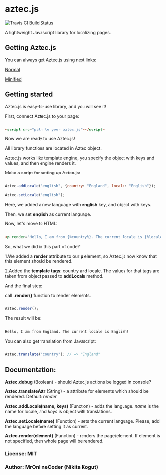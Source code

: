 # aztec.js
![Travis CI Build Status](https://travis-ci.org/MrOnlineCoder/aztec.js.svg)

A lightweight Javascript library for localizing pages.

## Getting Aztec.js

You can always get Aztec.js using next links:

[Normal](https://raw.githubusercontent.com/MrOnlineCoder/aztec.js/master/dist/normal/aztec.js)

[Minified](https://raw.githubusercontent.com/MrOnlineCoder/aztec.js/master/dist/minified/aztec.js)

## Getting started

Aztec.js is easy-to-use library, and you will see it!

First, connect Aztec.js to your page:

```html

<script src="path to your aztec.js"></script>

```

Now we are ready to use Aztec.js!

All library functions are located in Aztec object.

Aztec.js works like template engine, you specify the object with keys and values, and then engine renders it.

Make a script for setting up Aztec.js:

```javascript

Aztec.addLocale("english", {country: "England", locale: "English"});

Aztec.setLocale("english");

```

Here, we added a new language with **english** key, and object with keys.

Then, we set **english** as current language.

Now, let's move to HTML:

```html

<p render="Hello, I am from {%country%}. The current locale is {%locale%}"></p>

```

So, what we did in this part of code?

1.We added a **render** attribute to our **p** element, so Aztec.js now know that this element should be rendered.

2.Added the **template tags**: country and locale. The values for that tags are taken from object passed to **addLocale** method.

And the final step:

call **.render()** function to render elements.

```javascript

Aztec.render();

```

The result will be:

```html

Hello, I am from England. The current locale is English!

```

You can also get translation from Javascript:

```javascript

Aztec.translate("country"); // => "England"

```

## Documentation:

**Aztec.debug** (Boolean) - should Aztec.js actions be logged in console?

**Aztec.translateAttr** (String) - a attribute for elements which should be rendered. Default: *render*

**Aztec.addLocale(name, keys)** (Function) - adds the language. *name* is the name for locale, and *keys* is object with translations.

**Aztec.setLocale(name)** (Function) - sets the current language. Please, add the language before setting it as current.

**Aztec.render(element)** (Function) - renders the page/element. If element is not specified, then whole page will be rendered.

### License: MIT

### Author: MrOnlineCoder (Nikita Kogut)
